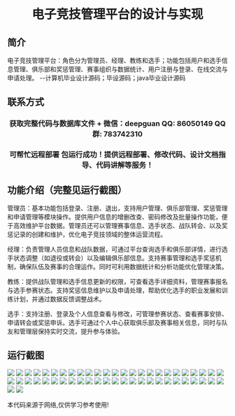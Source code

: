 <p><h1 align="center">电子竞技管理平台的设计与实现</h1></p>

## 简介
电子竞技管理平台：角色分为管理员、经理、教练和选手；功能包括用户和选手信息管理、俱乐部和奖惩管理、赛事组织与数据统计、用户注册与登录、在线交流与申请处理。    --计算机毕业设计源码；毕设源码；java毕业设计源码


## 联系方式
<p><h3 align="center">获取完整代码与数据库文件 + 微信：deepguan QQ: 86050149 QQ群: 783742310</h3></p>
<p><h3 align="center">可帮忙远程部署 包运行成功！提供远程部署、修改代码、设计文档指导、代码讲解等服务！</h3></p>

## 功能介绍（完整见运行截图）
管理员：基本功能包括登录、注册、退出，支持用户管理、俱乐部管理、奖惩管理和申请管理等模块操作。提供用户信息的增删改查、密码修改及批量操作功能，便于高效维护平台数据。管理员还可以管理赛事信息、选手状态、战队转会、以及奖惩记录的创建和维护，优化电子竞技领域的整体运营流程。

经理：负责管理人员信息和战队数据，可通过平台查询选手和俱乐部详情，进行选手状态调整（如退役或转会）以及编辑俱乐部信息。支持赛事管理和选手奖惩机制，确保队伍及赛事的合理运作。同时可利用数据统计和分析功能优化管理决策。

教练：提供战队管理和选手信息更新的权限，可查看选手详细资料，管理赛事报名与选手参赛状态。支持奖惩信息维护以及申请处理，帮助优化选手的职业发展和训练计划，并通过数据反馈调整战术。

选手：支持注册、登录及个人信息查看与修改，可管理参赛状态、查看赛事安排、申请转会或奖惩申诉。选手可通过个人中心获取俱乐部及赛事相关信息，同时与队友和管理层保持实时交流，提升参与体验。


## 运行截图
![](https://bs-1329754181.cos.ap-shanghai.myqcloud.com/ssm/EsgManagementPlatform/img/001.jpg)
![](https://bs-1329754181.cos.ap-shanghai.myqcloud.com/ssm/EsgManagementPlatform/img/002.jpg)
![](https://bs-1329754181.cos.ap-shanghai.myqcloud.com/ssm/EsgManagementPlatform/img/003.jpg)
![](https://bs-1329754181.cos.ap-shanghai.myqcloud.com/ssm/EsgManagementPlatform/img/004.jpg)
![](https://bs-1329754181.cos.ap-shanghai.myqcloud.com/ssm/EsgManagementPlatform/img/005.jpg)
![](https://bs-1329754181.cos.ap-shanghai.myqcloud.com/ssm/EsgManagementPlatform/img/006.jpg)
![](https://bs-1329754181.cos.ap-shanghai.myqcloud.com/ssm/EsgManagementPlatform/img/007.jpg)
![](https://bs-1329754181.cos.ap-shanghai.myqcloud.com/ssm/EsgManagementPlatform/img/008.jpg)
![](https://bs-1329754181.cos.ap-shanghai.myqcloud.com/ssm/EsgManagementPlatform/img/009.jpg)
![](https://bs-1329754181.cos.ap-shanghai.myqcloud.com/ssm/EsgManagementPlatform/img/010.jpg)
![](https://bs-1329754181.cos.ap-shanghai.myqcloud.com/ssm/EsgManagementPlatform/img/011.jpg)
![](https://bs-1329754181.cos.ap-shanghai.myqcloud.com/ssm/EsgManagementPlatform/img/012.jpg)
![](https://bs-1329754181.cos.ap-shanghai.myqcloud.com/ssm/EsgManagementPlatform/img/013.jpg)
![](https://bs-1329754181.cos.ap-shanghai.myqcloud.com/ssm/EsgManagementPlatform/img/014.jpg)
![](https://bs-1329754181.cos.ap-shanghai.myqcloud.com/ssm/EsgManagementPlatform/img/015.jpg)
![](https://bs-1329754181.cos.ap-shanghai.myqcloud.com/ssm/EsgManagementPlatform/img/016.jpg)
![](https://bs-1329754181.cos.ap-shanghai.myqcloud.com/ssm/EsgManagementPlatform/img/017.jpg)
![](https://bs-1329754181.cos.ap-shanghai.myqcloud.com/ssm/EsgManagementPlatform/img/018.jpg)
![](https://bs-1329754181.cos.ap-shanghai.myqcloud.com/ssm/EsgManagementPlatform/img/019.jpg)
![](https://bs-1329754181.cos.ap-shanghai.myqcloud.com/ssm/EsgManagementPlatform/img/020.jpg)
![](https://bs-1329754181.cos.ap-shanghai.myqcloud.com/ssm/EsgManagementPlatform/img/021.jpg)
![](https://bs-1329754181.cos.ap-shanghai.myqcloud.com/ssm/EsgManagementPlatform/img/022.jpg)
![](https://bs-1329754181.cos.ap-shanghai.myqcloud.com/ssm/EsgManagementPlatform/img/023.jpg)
![](https://bs-1329754181.cos.ap-shanghai.myqcloud.com/ssm/EsgManagementPlatform/img/024.jpg)
![](https://bs-1329754181.cos.ap-shanghai.myqcloud.com/ssm/EsgManagementPlatform/img/025.jpg)
![](https://bs-1329754181.cos.ap-shanghai.myqcloud.com/ssm/EsgManagementPlatform/img/026.jpg)
![](https://bs-1329754181.cos.ap-shanghai.myqcloud.com/ssm/EsgManagementPlatform/img/027.jpg)
![](https://bs-1329754181.cos.ap-shanghai.myqcloud.com/ssm/EsgManagementPlatform/img/028.jpg)
![](https://bs-1329754181.cos.ap-shanghai.myqcloud.com/ssm/EsgManagementPlatform/img/029.jpg)
![](https://bs-1329754181.cos.ap-shanghai.myqcloud.com/ssm/EsgManagementPlatform/img/030.jpg)
![](https://bs-1329754181.cos.ap-shanghai.myqcloud.com/ssm/EsgManagementPlatform/img/031.jpg)
![](https://bs-1329754181.cos.ap-shanghai.myqcloud.com/ssm/EsgManagementPlatform/img/032.jpg)
![](https://bs-1329754181.cos.ap-shanghai.myqcloud.com/ssm/EsgManagementPlatform/img/033.jpg)
![](https://bs-1329754181.cos.ap-shanghai.myqcloud.com/ssm/EsgManagementPlatform/img/034.jpg)
![](https://bs-1329754181.cos.ap-shanghai.myqcloud.com/ssm/EsgManagementPlatform/img/035.jpg)
![](https://bs-1329754181.cos.ap-shanghai.myqcloud.com/ssm/EsgManagementPlatform/img/036.jpg)
![](https://bs-1329754181.cos.ap-shanghai.myqcloud.com/ssm/EsgManagementPlatform/img/037.jpg)
![](https://bs-1329754181.cos.ap-shanghai.myqcloud.com/ssm/EsgManagementPlatform/img/038.jpg)
![](https://bs-1329754181.cos.ap-shanghai.myqcloud.com/ssm/EsgManagementPlatform/img/039.jpg)
![](https://bs-1329754181.cos.ap-shanghai.myqcloud.com/ssm/EsgManagementPlatform/img/040.jpg)
![](https://bs-1329754181.cos.ap-shanghai.myqcloud.com/ssm/EsgManagementPlatform/img/041.jpg)
![](https://bs-1329754181.cos.ap-shanghai.myqcloud.com/ssm/EsgManagementPlatform/img/042.jpg)
![](https://bs-1329754181.cos.ap-shanghai.myqcloud.com/ssm/EsgManagementPlatform/img/043.jpg)
![](https://bs-1329754181.cos.ap-shanghai.myqcloud.com/ssm/EsgManagementPlatform/img/044.jpg)
![](https://bs-1329754181.cos.ap-shanghai.myqcloud.com/ssm/EsgManagementPlatform/img/045.jpg)
![](https://bs-1329754181.cos.ap-shanghai.myqcloud.com/ssm/EsgManagementPlatform/img/046.jpg)
![](https://bs-1329754181.cos.ap-shanghai.myqcloud.com/ssm/EsgManagementPlatform/img/047.jpg)
![](https://bs-1329754181.cos.ap-shanghai.myqcloud.com/ssm/EsgManagementPlatform/img/048.jpg)
![](https://bs-1329754181.cos.ap-shanghai.myqcloud.com/ssm/EsgManagementPlatform/img/049.jpg)
![](https://bs-1329754181.cos.ap-shanghai.myqcloud.com/ssm/EsgManagementPlatform/img/050.jpg)
![](https://bs-1329754181.cos.ap-shanghai.myqcloud.com/ssm/EsgManagementPlatform/img/051.jpg)
![](https://bs-1329754181.cos.ap-shanghai.myqcloud.com/ssm/EsgManagementPlatform/img/052.jpg)

<p>本代码来源于网络,仅供学习参考使用!</p>
